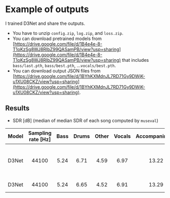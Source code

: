 # Example of outputs
I trained D3Net and share the outputs.
- You have to unzip `config.zip`, `log.zip`, and `loss.zip`.
- You can download pretrained models from [https://drive.google.com/file/d/1B4e4e-8-T1oKzSg8WJ8RIbZ99QASamPB/view?usp=sharing](https://drive.google.com/file/d/1B4e4e-8-T1oKzSg8WJ8RIbZ99QASamPB/view?usp=sharing) that includes `bass/last.pth`, `bass/best.pth`, ...`vocals/best.pth`.
- You can download output JSON files from [https://drive.google.com/file/d/1BYhKXMdnJL7RD71Gy9DWjK-u1XU08CKZ/view?usp=sharing](https://drive.google.com/file/d/1BYhKXMdnJL7RD71Gy9DWjK-u1XU08CKZ/view?usp=sharing).

## Results
- SDR [dB] (median of median SDR of each song computed by `museval`)

| Model | Sampling rate [Hz] | Bass | Drums | Other | Vocals | Accompaniment | Average | Note |
| :---: | :---: | :---: | :---: | :---: | :---: | :---: | :---: | :---: |
| D3Net | 44100 | 5.24 | 6.71 | 4.59 | 6.97 | 13.22 | 5.88 | Epoch is chosen by validation loss. |
| D3Net | 44100 | 5.24 | 6.65 | 4.52 | 6.91 | 13.29 | 5.83 | After 100 epochs. |